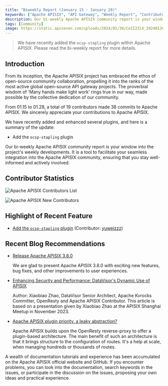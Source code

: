 ```yaml
---
title: "Biweekly Report (January 15 - January 28)"
keywords: ["Apache APISIX", "API Gateway", "Weekly Report", "Contributor"]
description: Our bi-weekly Apache APISIX community report is your window into the project's weekly developments. It is a tool to facilitate your seamless integration into the Apache APISIX community, ensuring that you stay well-informed and actively involved.
tags: [Community]
image: https://static.apiseven.com/uploads/2024/01/30/CeII2ZiX_20240130_EG_Cover.png
---
```


> We have recently added the `ocsp-stapling` plugin within Apache APISIX. Please read the bi-weekly report for more details.
<!--truncate-->
## Introduction

From its inception, the Apache APISIX project has embraced the ethos of open-source community collaboration, propelling it into the ranks of the most active global open-source API gateway projects. The proverbial wisdom of 'Many hands make light work' rings true in our way, made possible by the collective dedication of our community.

From 01.15 to 01.28, a total of 19 contributors made 38 commits to Apache APISIX. We sincerely appreciate your contributions to Apache APISIX.

We have recently added and enhanced several plugins, and here is a summary of the update:

- Add the `ocsp-stapling` plugin

Our bi-weekly Apache APISIX community report is your window into the project's weekly developments. It is a tool to facilitate your seamless integration into the Apache APISIX community, ensuring that you stay well-informed and actively involved.

## Contributor Statistics

![Apache APISIX Contributors List](https://static.apiseven.com/uploads/2024/01/30/TNYMwOwg_20240130_ALL.png)

![Apache APISIX New Contributors](https://static.apiseven.com/uploads/2024/01/30/tboLrqhc_20240130_New.png)

## Highlight of Recent Feature

- [Add the `ocsp-stapling` plugin](https://github.com/apache/apisix/pull/10817) (Contributor: [yuweizzz](https://github.com/yuweizzz))

## Recent Blog Recommendations

- [Release Apache APISIX 3.8.0](https://apisix.apache.org/blog/2024/01/15/release-apache-apisix-3.8.0/)

  We are glad to present Apache APISIX 3.8.0 with exciting new features, bug fixes, and other improvements to user experiences.

- [Enhancing Security and Performance: DataVisor's Dynamic Use of APISIX](https://apisix.apache.org/blog/2023/12/19/datavisor-uses-apisix/)

  Author: Xiaobiao Zhao, DataVisor Senior Architect, Apache Kvrocks Committer, OpenResty and Apache APISIX Contributor. This article is based on a presentation given by Xiaobiao Zhao at the APISIX Shanghai Meetup in November 2023.

- [Apache APISIX plugin priority, a leaky abstraction?](https://apisix.apache.org/blog/2023/12/14/apisix-plugins-priority-leaky-abstraction/)

  Apache APISIX builds upon the OpenResty reverse-proxy to offer a plugin-based architecture. The main benefit of such an architecture is that it brings structure to the configuration of routes. It's a help at scale, when managing hundreds or thousands of routes.

A wealth of documentation tutorials and experience has been accumulated on the Apache APISIX official website and GitHub. If you encounter problems, you can look into the documentation, search keywords in the issues, or participate in the discussion on the issues, proposing your own ideas and practical experience.
